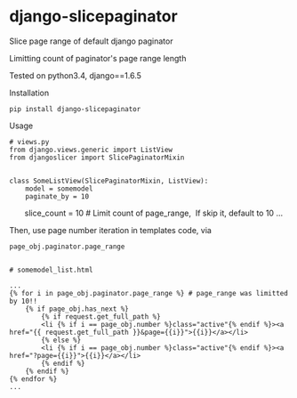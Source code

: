 # django-slicepaginator

Slice page range of default django paginator

Limitting count of paginator's page range length

Tested on python3.4, django==1.6.5

Installation

    pip install django-slicepaginator

Usage

    # views.py
    from django.views.generic import ListView
    from djangoslicer import SlicePaginatorMixin

    
    class SomeListView(SlicePaginatorMixin, ListView):
        model = somemodel
        paginate_by = 10
        slice_count = 10  # Limit count of page_range,  If skip it, default to 10
        ...

Then, use page number iteration in templates code, via

    page_obj.paginator.page_range    
    
    
    # somemodel_list.html
    
    ...
    {% for i in page_obj.paginator.page_range %} # page_range was limitted by 10!!
        {% if page_obj.has_next %}	
            {% if request.get_full_path %}
            <li {% if i == page_obj.number %}class="active"{% endif %}><a href="{{ request.get_full_path }}&page={{i}}">{{i}}</a></li>
            {% else %}
            <li {% if i == page_obj.number %}class="active"{% endif %}><a href="?page={{i}}">{{i}}</a></li>	
            {% endif %}
        {% endif %}
    {% endfor %} 
    ...

